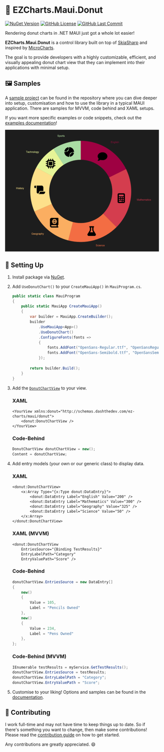 # 🍩 EZCharts.Maui.Donut
[![NuGet Version](https://img.shields.io/nuget/v/EZCharts.Maui.Donut)](https://www.nuget.org/packages/EZCharts.Maui.Donut)
[![GitHub License](https://img.shields.io/github/license/DashTheDev/EZCharts.Maui.Donut?style=flat)](https://github.com/DashTheDev/EZCharts.Maui.Donut/blob/master/LICENSE)
[![GitHub Last Commit](https://img.shields.io/github/last-commit/DashTheDev/EZCharts.Maui.Donut)](https://github.com/DashTheDev/EZCharts.Maui.Donut)

Rendering donut charts in .NET MAUI just got a whole lot easier!

**EZCharts.Maui.Donut** is a control library built on top of [SkiaSharp](https://github.com/mono/SkiaSharp) and inspired by [MicroCharts](https://github.com/microcharts-dotnet/Microcharts).

The goal is to provide developers with a highly customizable, efficient, and visually appealing donut chart view that they can implement into their applications with minimal setup.

## 🖼️ Samples
A [sample project](https://github.com/DashTheDev/EZCharts.Maui.Donut/tree/master/EZCharts.Maui.Donut.Samples) can be found in the repository where you can dive deeper into setup, customisation and how to use the library in a typical MAUI application. There are samples for MVVM, code behind and XAML setups.

If you want more specific examples or code snippets, check out the [examples documentation](https://github.com/DashTheDev/EZCharts.Maui.Donut/tree/master/Docs/Examples)!

![Sample Animation](https://raw.githubusercontent.com/DashTheDev/EZCharts.Maui.Donut/master/Media/Sample.gif)

## 🔧 Setting Up
1. Install package via [NuGet](https://www.nuget.org/packages/EZCharts.Maui.Donut).
2. Add `UseDonutChart()` to your `CreateMauiApp()` in `MauiProgram.cs`.

    ```cs
    public static class MauiProgram
    {
        public static MauiApp CreateMauiApp()
        {
            var builder = MauiApp.CreateBuilder();
            builder
                .UseMauiApp<App>()
                .UseDonutChart()
                .ConfigureFonts(fonts =>
                {
                    fonts.AddFont("OpenSans-Regular.ttf", "OpenSansRegular");
                    fonts.AddFont("OpenSans-Semibold.ttf", "OpenSansSemibold");
                });

            return builder.Build();
        }
    }
    ```

3. Add the [`DonutChartView`](../Reference/DonutChartView.md) to your view.

    ### XAML
    ```xaml
    <YourView xmlns:donut="http://schemas.dashthedev.com/ez-charts/maui/donut">
        <donut:DonutChartView />
    </YourView>
    ```

    ### Code-Behind
    ```C#
    DonutChartView donutChartView = new();
    Content = donutChartView;
    ```

4. Add entry models (your own or our generic class) to display data.

    ### XAML
    ```xaml
    <donut:DonutChartView>
        <x:Array Type="{x:Type donut:DataEntry}">
            <donut:DataEntry Label="English" Value="200" />
            <donut:DataEntry Label="Mathematics" Value="300" />
            <donut:DataEntry Label="Geography" Value="325" />
            <donut:DataEntry Label="Science" Value="50" />
        </x:Array>
    </donut:DonutChartView>
    ```

    ### XAML (MVVM)
    ```xaml
    <donut:DonutChartView
        EntriesSource="{Binding TestResults}"
        EntryLabelPath="Category"
        EntryValuePath="Score" />
    ```

    ### Code-Behind
    ```C#
    donutChartView.EntriesSource = new DataEntry[]
    {
        new()
        {
            Value = 105,
            Label = "Pencils Owned"
        },
        new()
        {
            Value = 234,
            Label = "Pens Owned"
        },
    };
    ```

    ### Code-Behind (MVVM)
    ```C#
    IEnumerable testResults = myService.GetTestResults();
    donutChartView.EntriesSource = testResults;
    donutChartView.EntryLabelPath = "Category";
    donutChartView.EntryValuePath = "Score";
    ```

5. Customise to your liking! Options and samples can be found in the [documentation](https://github.com/DashTheDev/EZCharts.Maui.Donut/blob/master/Docs/README.md).

## 🤝 Contributing
I work full-time and may not have time to keep things up to date. So if there's something you want to change, then make some contributions! Please read the [contribution guide](https://github.com/DashTheDev/EZCharts.Maui.Donut/blob/master/.github/CONTRIBUTING.md) on how to get started.

Any contributions are greatly appreciated. :smile: